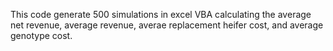 This code generate 500 simulations in excel VBA calculating the average net revenue, 
average revenue, averae replacement heifer cost, and average genotype cost.
